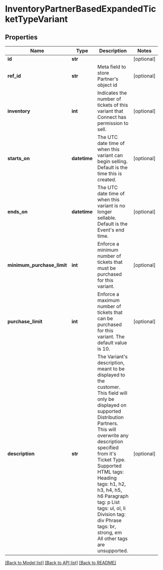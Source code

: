 # InventoryPartnerBasedExpandedTicketTypeVariant

## Properties
Name | Type | Description | Notes
------------ | ------------- | ------------- | -------------
**id** | **str** |  | [optional] 
**ref_id** | **str** | Meta field to store Partner&#x27;s object id | [optional] 
**inventory** | **int** | Indicates the number of tickets of this variant that Connect has permission to sell. | [optional] 
**starts_on** | **datetime** | The UTC date time of when this variant can begin selling. Default is the time this is created. | [optional] 
**ends_on** | **datetime** | The UTC date time of when this variant is no longer sellable. Default is the Event&#x27;s end time. | [optional] 
**minimum_purchase_limit** | **int** | Enforce a minimum number of tickets that must be purchased for this variant. | [optional] 
**purchase_limit** | **int** | Enforce a maximum number of tickets that can be purchased for this variant. The default value is 10. | [optional] 
**description** | **str** | The Variant&#x27;s description, meant to be displayed to the customer. This field will only be displayed on supported Distribution Partners. This will overwrite any description specified from it&#x27;s Ticket Type. Supported HTML tags: Heading tags: h1, h2, h3, h4, h5, h6 Paragraph tag: p List tags: ul, ol, li Division tag: div Phrase tags: br, strong, em  All other tags are unsupported. | [optional] 

[[Back to Model list]](../README.md#documentation-for-models) [[Back to API list]](../README.md#documentation-for-api-endpoints) [[Back to README]](../README.md)

